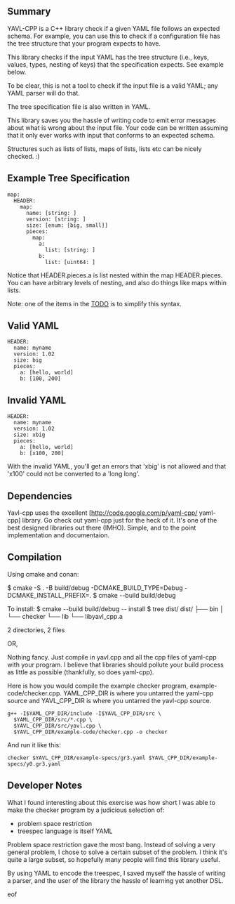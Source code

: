 Summary
-------

YAVL-CPP is a C++ library check if a given YAML file follows an expected
schema. For example, you can use this to check if a configuration file
has the tree structure that your program expects to have.

This library checks if the input YAML has the tree structure (i.e.,
keys, values, types, nesting of keys) that the specification expects.
See example below.

To be clear, this is not a tool to check if the input file is a valid
YAML; any YAML parser will do that.

The tree specification file is also written in YAML.

This library saves you the hassle of writing code to emit error messages
about what is wrong about the input file. Your code can be written
assuming that it only ever works with input that conforms to an expected
schema.

Structures such as lists of lists, maps of lists, lists etc can be
nicely checked. :)

Example Tree Specification
--------------------------

    map:
      HEADER:
        map:
          name: [string: ]
          version: [string: ]
          size: [enum: [big, small]]
          pieces:
            map:
              a:
                list: [string: ]
              b:
                list: [uint64: ]

Notice that HEADER.pieces.a is list nested within the map HEADER.pieces.
You can have arbitrary levels of nesting, and also do things like maps
within lists.

Note: one of the items in the
[TODO](./TODO) is
to simplify this syntax.

Valid YAML
----------

    HEADER:
      name: myname
      version: 1.02
      size: big
      pieces:
        a: [hello, world]
        b: [100, 200]

Invalid YAML
------------

    HEADER:
      name: myname
      version: 1.02
      size: xbig
      pieces:
        a: [hello, world]
        b: [x100, 200]

With the invalid YAML, you\'ll get an errors that \'xbig\' is not
allowed and that \'x100\' could not be converted to a \'long long\'.

Dependencies
------------

Yavl-cpp uses the excellent \[<http://code.google.com/p/yaml-cpp/>
yaml-cpp\] library. Go check out yaml-cpp just for the heck of it. It\'s
one of the best designed libraries out there (IMHO). Simple, and to the
point implementation and documentaion.

Compilation
-----------

Using cmake and conan:

\$ cmake -S . -B build/debug -DCMAKE\_BUILD\_TYPE=Debug
-DCMAKE\_INSTALL\_PREFIX=. \$ cmake \--build build/debug

To install: \$ cmake \--build build/debug \-- install \$ tree dist/
dist/ ├── bin │ └── checker └── lib └── libyavl\_cpp.a

2 directories, 2 files

OR,

Nothing fancy. Just compile in yavl.cpp and all the cpp files of
yaml-cpp with your program. I believe that libraries should pollute your
build process as little as possible (thankfully, so does yaml-cpp).

Here is how you would compile the example checker program,
example-code/checker.cpp. YAML\_CPP\_DIR is where you untarred the
yaml-cpp source and YAVL\_CPP\_DIR is where you untarred the yavl-cpp
source.

    g++ -I$YAML_CPP_DIR/include -I$YAVL_CPP_DIR/src \
      $YAML_CPP_DIR/src/*.cpp \
      $YAVL_CPP_DIR/src/yavl.cpp \
      $YAVL_CPP_DIR/example-code/checker.cpp -o checker

And run it like this:

    checker $YAVL_CPP_DIR/example-specs/gr3.yaml $YAVL_CPP_DIR/example-specs/y0.gr3.yaml

Developer Notes
---------------

What I found interesting about this exercise was how short I was able to
make the checker program by a judicious selection of:

-   problem space restriction
-   treespec language is itself YAML

Problem space restriction gave the most bang. Instead of solving a very
general problem, I chose to solve a certain subset of the problem. I
think it\'s quite a large subset, so hopefully many people will find
this library useful.

By using YAML to encode the treespec, I saved myself the hassle of
writing a parser, and the user of the library the hassle of learning yet
another DSL.

eof
